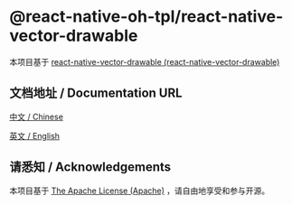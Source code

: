 # @react-native-oh-tpl/react-native-vector-drawable

本项目基于 [react-native-vector-drawable (react-native-vector-drawable)](https://github.com/klarna-incubator/react-native-vector-drawable)

## 文档地址 / Documentation URL 

[中文 / Chinese](https://gitee.com/react-native-oh-library/usage-docs/blob/master/zh-cn/react-native-vector-drawable.md)

[英文 / English](https://gitee.com/react-native-oh-library/usage-docs/blob/master/zh-en/react-native-vector-drawable.md)


## 请悉知 / Acknowledgements

本项目基于 [The Apache License (Apache)](https://github.com/klarna-incubator/react-native-vector-drawable/blob/master/LICENSE) ，请自由地享受和参与开源。
